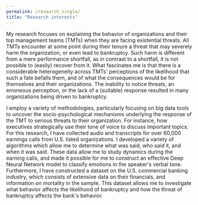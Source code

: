 ```yaml
---
permalink: /research_single/
title: "Research interests"
---
```


My research focuses on explaining the behavior of organizations and their top management teams (TMTs) when they are facing existential threats. All TMTs encounter at some point during their tenure a threat that may severely harm the organization, or even lead to bankruptcy. Such harm is different from a mere performance shortfall, as in contrast to a shortfall, it is not possible to (easily) recover from it. What fascinates me is that there is a considerable heterogeneity across TMTs' perceptions of the likelihood that such a fate befalls them, and of what the consequences would be for themselves and their organizations. The inability to notice threats, an erroneous perception, or the lack of a (suitable) response resulted in many organizations being driven to bankruptcy.

I employ a variety of methodologies, particularly focusing on big data tools to uncover the socio-psychological mechanisms underlying the response of the TMT to serious threats to their organization. For instance, how executives strategically use their tone of voice to discuss important topics. For this research, I have collected audio and transcripts for over 60,000 earnings calls from U.S. listed organizations. I developed a variety of algorithms which allow me to determine what was said, who said it, and when it was said. These data allow me to study dynamics during the earning calls, and made it possible for me to construct an effective Deep Neural Network model to classify emotions in the speaker's verbal tone. Furthermore, I have constructed a dataset on the U.S. commercial banking industry, which consists of extensive data on their financials, and information on mortality in the sample. This dataset allows me to investigate what behavior affects the likelihood of bankruptcy and how the threat of bankruptcy affects the bank's behavior.
